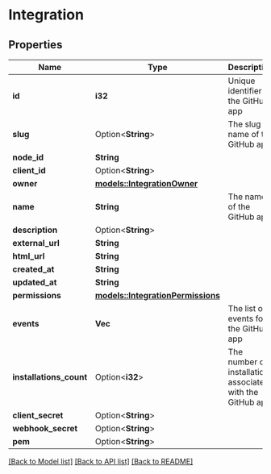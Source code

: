 # Integration

## Properties

Name | Type | Description | Notes
------------ | ------------- | ------------- | -------------
**id** | **i32** | Unique identifier of the GitHub app | 
**slug** | Option<**String**> | The slug name of the GitHub app | [optional]
**node_id** | **String** |  | 
**client_id** | Option<**String**> |  | [optional]
**owner** | [**models::IntegrationOwner**](integration_owner.md) |  | 
**name** | **String** | The name of the GitHub app | 
**description** | Option<**String**> |  | 
**external_url** | **String** |  | 
**html_url** | **String** |  | 
**created_at** | **String** |  | 
**updated_at** | **String** |  | 
**permissions** | [**models::IntegrationPermissions**](integration_permissions.md) |  | 
**events** | **Vec<String>** | The list of events for the GitHub app | 
**installations_count** | Option<**i32**> | The number of installations associated with the GitHub app | [optional]
**client_secret** | Option<**String**> |  | [optional]
**webhook_secret** | Option<**String**> |  | [optional]
**pem** | Option<**String**> |  | [optional]

[[Back to Model list]](../README.md#documentation-for-models) [[Back to API list]](../README.md#documentation-for-api-endpoints) [[Back to README]](../README.md)



